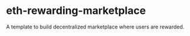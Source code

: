 # eth-rewarding-marketplace
A template to build decentralized marketplace where users are rewarded. 
